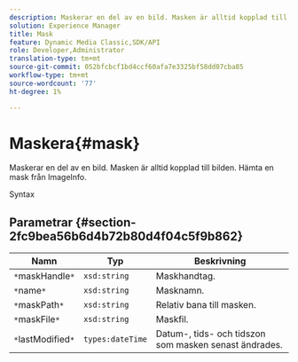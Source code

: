```yaml
---
description: Maskerar en del av en bild. Masken är alltid kopplad till bilden. Hämta en mask från ImageInfo.
solution: Experience Manager
title: Mask
feature: Dynamic Media Classic,SDK/API
role: Developer,Administrator
translation-type: tm+mt
source-git-commit: 052bfcbcf1bd4ccf60afa7e3325bf58dd07cba85
workflow-type: tm+mt
source-wordcount: '77'
ht-degree: 1%

---
```



# Maskera{#mask}

Maskerar en del av en bild. Masken är alltid kopplad till bilden. Hämta en mask från ImageInfo.

Syntax

## Parametrar {#section-2fc9bea56b6d4b72b80d4f04c5f9b862}

| Namn | Typ | Beskrivning |
|---|---|---|
| `*`maskHandle`*` | `xsd:string` | Maskhandtag. |
| `*`name`*` | `xsd:string` | Masknamn. |
| `*`maskPath`*` | `xsd:string` | Relativ bana till masken. |
| `*`maskFile`*` | `xsd:string` | Maskfil. |
| `*`lastModified`*` | `types:dateTime` | Datum-, tids- och tidszon som masken senast ändrades. |

